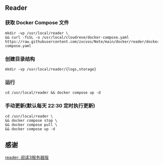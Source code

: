 ## Reader

### 获取 Docker Compose 文件

```shell
mkdir -vp /usr/local/reader \
&& curl -fsSL -o /usr/local/cloudreve/docker-compose.yaml https://raw.githubusercontent.com/zxcvos/Note/main/docker/reader/docker-compose.yaml
```

### 创建目录结构

```shell
mkdir -vp /usr/local/reader/{logs,storage}
```

### 运行

```shell
cd /usr/local/reader && docker compose up -d
```

### 手动更新(默认每天 22:30 定时执行更新)

```shell
cd /usr/local/reader \
&& docker compose stop \
&& docker compose pull \
&& docker compose up -d
```

## 感谢

[reader: 阅读3服务器版](https://github.com/hectorqin/reader)
